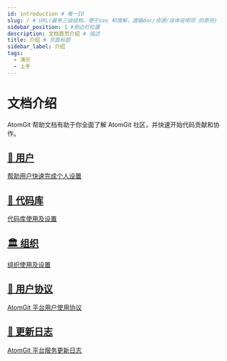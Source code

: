 ```yaml
---
id: introduction # 唯一ID
slug: / # URL(最多三级结构，便于seo 和理解，遵循doc/资源/具体说明项 的原则)
sidebar_position: 1 #侧边栏位置
description: 文档首页介绍 # 描述
title: 介绍 # 页面标题
sidebar_label: 介绍
tags:
  - 演示
  - 上手
---
```


# 文档介绍

AtomGit 帮助文档有助于你全面了解 AtomGit 社区，并快速开始代码贡献和协作。

<section className="row list">
  <article className="col col--6 margin-bottom--lg">
    <a className="card padding--lg cardContainer" href="user">
      <h2 className="text--truncate cardTitle" title="用户">
      👤 用户
      </h2>
        <p>
        帮助用户快速完成个人设置
        </p>
    </a>
  </article>
  <article className="col col--6 margin-bottom--lg">
    <a className="card padding--lg cardContainer" href="repo">
      <h2 className="text--truncate cardTitle" title="代码库">
        🚄 代码库
      </h2>
        <p>
        代码库使用及设置
        </p>
    </a>
  </article>
  <article className="col col--6 margin-bottom--lg">
    <a className="card padding--lg cardContainer" href="group">
      <h2 className="text--truncate cardTitle" title="用户">
      🏛️ 组织
      </h2>
        <p>
        组织使用及设置
        </p>
    </a>
  </article>
  <article className="col col--6 margin-bottom--lg">
    <a className="card padding--lg cardContainer" href="terms">
      <h2 className="text--truncate cardTitle" title="用户协议">
        📝 用户协议
      </h2>
        <p>
        AtomGit 平台用户使用协议
        </p>
    </a>
  </article>
    <article className="col col--6 margin-bottom--lg">
    <a className="card padding--lg cardContainer" href="terms">
      <h2 className="text--truncate cardTitle" title="更新日志">
        📝 更新日志
      </h2>
        <p>
        AtomGit 平台服务更新日志
        </p>
    </a>
  </article>
</section>
